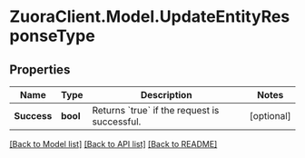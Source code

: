 # ZuoraClient.Model.UpdateEntityResponseType

## Properties

Name | Type | Description | Notes
------------ | ------------- | ------------- | -------------
**Success** | **bool** | Returns &#x60;true&#x60; if the request is successful. | [optional] 

[[Back to Model list]](../README.md#documentation-for-models) [[Back to API list]](../README.md#documentation-for-api-endpoints) [[Back to README]](../README.md)

